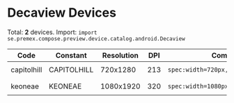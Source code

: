 # Decaview Devices

Total: **2** devices. Import: `import se.premex.compose.preview.device.catalog.android.Decaview`

| Code | Constant | Resolution | DPI | Compose Spec | Preview Usage |
|------|----------|------------|-----|-------------|---------------|
| capitolhill | CAPITOLHILL | 720x1280 | 213 | `spec:width=720px,height=1280px,dpi=213` | `@Preview(device = Decaview.CAPITOLHILL)` |
| keoneae | KEONEAE | 1080x1920 | 320 | `spec:width=1080px,height=1920px,dpi=320` | `@Preview(device = Decaview.KEONEAE)` |

<!-- Generated automatically. Do not edit manually. -->
